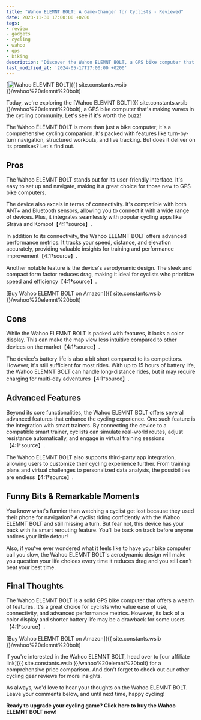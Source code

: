 ```yaml
---
title: "Wahoo ELEMNT BOLT: A Game-Changer for Cyclists - Reviewed"
date: 2023-11-30 17:00:00 +0200
tags:
- review
- gadgets
- cycling
- wahoo
- gps
- biking
description: "Discover the Wahoo ELEMNT BOLT, a GPS bike computer that's changing the game for cyclists. Check out our in-depth review."
last_modified_at: '2024-05-17T17:00:00 +0200'
---
```


[![Wahoo ELEMNT BOLT](https://i.imgur.com/4JZjzKSm.jpg)]({{ site.constants.wsib }}/wahoo%20elemnt%20bolt)

Today, we're exploring the [Wahoo ELEMNT BOLT]({{ site.constants.wsib }}/wahoo%20elemnt%20bolt), a GPS bike computer that's making waves in the cycling community. Let's see if it's worth the buzz!

The Wahoo ELEMNT BOLT is more than just a bike computer; it's a comprehensive cycling companion. It's packed with features like turn-by-turn navigation, structured workouts, and live tracking. But does it deliver on its promises? Let's find out.

## Pros

The Wahoo ELEMNT BOLT stands out for its user-friendly interface. It's easy to set up and navigate, making it a great choice for those new to GPS bike computers.

The device also excels in terms of connectivity. It's compatible with both ANT+ and Bluetooth sensors, allowing you to connect it with a wide range of devices. Plus, it integrates seamlessly with popular cycling apps like Strava and Komoot【4:1†source】.

In addition to its connectivity, the Wahoo ELEMNT BOLT offers advanced performance metrics. It tracks your speed, distance, and elevation accurately, providing valuable insights for training and performance improvement【4:1†source】.

Another notable feature is the device's aerodynamic design. The sleek and compact form factor reduces drag, making it ideal for cyclists who prioritize speed and efficiency【4:1†source】.

[Buy Wahoo ELEMNT BOLT on Amazon]({{ site.constants.wsib }}/wahoo%20elemnt%20bolt)

## Cons

While the Wahoo ELEMNT BOLT is packed with features, it lacks a color display. This can make the map view less intuitive compared to other devices on the market【4:1†source】.

The device's battery life is also a bit short compared to its competitors. However, it's still sufficient for most rides. With up to 15 hours of battery life, the Wahoo ELEMNT BOLT can handle long-distance rides, but it may require charging for multi-day adventures【4:1†source】.

## Advanced Features

Beyond its core functionalities, the Wahoo ELEMNT BOLT offers several advanced features that enhance the cycling experience. One such feature is the integration with smart trainers. By connecting the device to a compatible smart trainer, cyclists can simulate real-world routes, adjust resistance automatically, and engage in virtual training sessions【4:1†source】.

The Wahoo ELEMNT BOLT also supports third-party app integration, allowing users to customize their cycling experience further. From training plans and virtual challenges to personalized data analysis, the possibilities are endless【4:1†source】.

## Funny Bits & Remarkable Moments

You know what's funnier than watching a cyclist get lost because they used their phone for navigation? A cyclist riding confidently with the Wahoo ELEMNT BOLT and still missing a turn. But fear not, this device has your back with its smart rerouting feature. You'll be back on track before anyone notices your little detour!

Also, if you've ever wondered what it feels like to have your bike computer call you slow, the Wahoo ELEMNT BOLT's aerodynamic design will make you question your life choices every time it reduces drag and you still can't beat your best time.

## Final Thoughts

The Wahoo ELEMNT BOLT is a solid GPS bike computer that offers a wealth of features. It's a great choice for cyclists who value ease of use, connectivity, and advanced performance metrics. However, its lack of a color display and shorter battery life may be a drawback for some users【4:1†source】.

[Buy Wahoo ELEMNT BOLT on Amazon]({{ site.constants.wsib }}/wahoo%20elemnt%20bolt)

If you're interested in the Wahoo ELEMNT BOLT, head over to [our affiliate link]({{ site.constants.wsib }}/wahoo%20elemnt%20bolt) for a comprehensive price comparison. And don't forget to check out our other cycling gear reviews for more insights.

As always, we'd love to hear your thoughts on the Wahoo ELEMNT BOLT. Leave your comments below, and until next time, happy cycling!

**Ready to upgrade your cycling game? Click here to buy the Wahoo ELEMNT BOLT now!**
